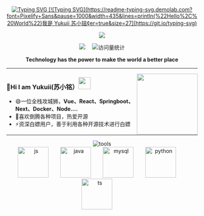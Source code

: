 <div align="center">
  <!-- dynamic typing effect 动态打字效果 -->
  <div align="center">
    <a href="https://yukuii.cn/">
      <img src="https://readme-typing-svg.demolab.com?font=Pixelify+Sans&pause=1000&width=435&lines=println(%22Hello%2C%20World%22);我是 Yukuii 苏小铭&center=true&size=27" alt="Typing SVG" />
      [![Typing SVG](https://readme-typing-svg.demolab.com?font=Pixelify+Sans&pause=1000&width=435&lines=println(%22Hello%2C%20World%22)我是 Yukuii 苏小铭&center=true&size=27](https://git.io/typing-svg)
    </a>
  </div>

  <!-- knock code pictures 敲代码的图片 -->
  <img src="https://cdn.jsdelivr.net/gh/sun0225SUN/sun0225SUN/assets/images/coding.gif" /><br>

  <!-- profile logo 个人资料徽标 -->
  <div align="center">
    <a href="https://blog.yukuii.top"><img src="https://img.shields.io/badge/Website-博客-red" /></a>&emsp;
    <img src="https://komarev.com/ghpvc/?username=Yukuiii&label=Views&color=0e75b6&style=flat" alt="访问量统计" />
  </div>
<p><b>Technology has the power to make the world a better place</b></p>
</div>

---

<div><img align="right" height="160" src="https://github-stats.aika.dev/api?username=Yukuiii&show_icons=true&icon_color=fb7299&text_color=fb7299&bg_color=ffffff&hide_title=true&locale=cn" /></div>

### 👋Hi I am Yukuii(苏小铭）<img height="32" width="32" src="https://ae01.alicdn.com/kf/Scf5d6aa4808348f1953a6dbada55d6aeV.png"/>
- 😄一位全栈攻城狮，**Vue、React、Springboot、Next、Docker、Node....**
- 👀喜欢倒腾各种项目，热爱开源
- ⚡资深白嫖用户，善于利用各种开源技术进行白嫖


---

<div align="center">
<img src="https://skillicons.dev/icons?i=idea,vscode,git,docker,html,css,java,js,nodejs,mysql,vue,supabase,react" alt="tools" />
</div>

<div align="center">
<img src="https://techstack-generator.vercel.app/js-icon.svg" alt="js" width="81" style="width: 81px; height: 81px; margin-right: 27px; margin-bottom: 0px;" />
<img src="https://techstack-generator.vercel.app/java-icon.svg" alt="java" width="81" style="width: 81px; height: 81px; margin-right: 27px; margin-bottom: 0px;" />
<img src="https://techstack-generator.vercel.app/mysql-icon.svg" alt="mysql" width="81" style="width: 81px; height: 81px; margin-right: 27px; margin-bottom: 0px;" />
<img src="https://techstack-generator.vercel.app/python-icon.svg" alt="python" width="81" style="width: 81px; height: 81px; margin-right: 27px; margin-bottom: 0px;" />
<img src="https://techstack-generator.vercel.app/ts-icon.svg" alt="ts" width="81" style="width: 81px; height: 81px; margin-right: 27px; margin-bottom: 0px;" />
</div>

<!--

**Yukuiii/Yukuiii** is a ✨ _special_ ✨ repository because its `README.md` (this file) appears on your GitHub profile.

Here are some ideas to get you started:

- 🔭 I’m currently working on ...
- 🌱 I’m currently learning ...
- 👯 I’m looking to collaborate on ...
- 🤔 I’m looking for help with ...
- 💬 Ask me about ...
- 📫 How to reach me: ...
- 😄 Pronouns: ...
- ⚡ Fun fact: ...
-->
